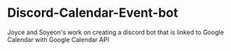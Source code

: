# Discord-Calendar-Event-bot
Joyce and Soyeon's work on creating a discord bot that is linked to Google Calendar with Google Calendar API
